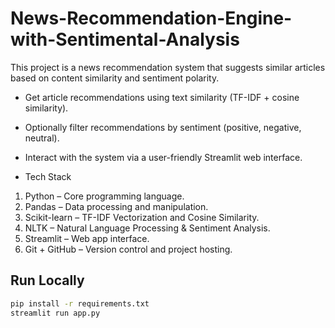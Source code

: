 # News-Recommendation-Engine-with-Sentimental-Analysis
This project is a news recommendation system that suggests similar articles based on content similarity and sentiment polarity.



- Get article recommendations using text similarity (TF-IDF + cosine similarity).

- Optionally filter recommendations by sentiment (positive, negative, neutral).

- Interact with the system via a user-friendly Streamlit web interface.



- Tech Stack
1. Python – Core programming language.
2. Pandas – Data processing and manipulation.
3. Scikit-learn – TF-IDF Vectorization and Cosine Similarity.
4. NLTK – Natural Language Processing & Sentiment Analysis.
5. Streamlit – Web app interface.
6. Git + GitHub – Version control and project hosting.

## Run Locally
```bash
pip install -r requirements.txt
streamlit run app.py
